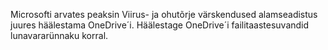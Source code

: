 

Microsofti arvates peaksin Viirus- ja ohutõrje värskendused alamseadistus juures häälestama OneDrive´i. Häälestage OneDrive´i failitaastesuvandid lunavararünnaku korral.
